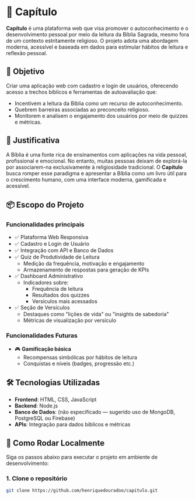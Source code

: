 # 📖 Capítulo

**Capítulo** é uma plataforma web que visa promover o autoconhecimento e o desenvolvimento pessoal por meio da leitura da Bíblia Sagrada, mesmo fora de um contexto estritamente religioso. O projeto adota uma abordagem moderna, acessível e baseada em dados para estimular hábitos de leitura e reflexão pessoal.

## 🎯 Objetivo

Criar uma aplicação web com cadastro e login de usuários, oferecendo acesso a trechos bíblicos e ferramentas de autoavaliação que:

- Incentivem a leitura da Bíblia como um recurso de autoconhecimento.
- Quebrem barreiras associadas ao preconceito religioso.
- Monitorem e analisem o engajamento dos usuários por meio de quizzes e métricas.

## 🧠 Justificativa

A Bíblia é uma fonte rica de ensinamentos com aplicações na vida pessoal, profissional e emocional. No entanto, muitas pessoas deixam de explorá-la por associarem-na exclusivamente à religiosidade tradicional. O **Capítulo** busca romper esse paradigma e apresentar a Bíblia como um livro útil para o crescimento humano, com uma interface moderna, gamificada e acessível.

## 📦 Escopo do Projeto

### Funcionalidades principais

- ✅ Plataforma Web Responsiva  
- ✅ Cadastro e Login de Usuário  
- ✅ Integração com API e Banco de Dados  
- ✅ Quiz de Produtividade de Leitura  
  - Medição da frequência, motivação e engajamento  
  - Armazenamento de respostas para geração de KPIs  
- ✅ Dashboard Administrativo  
  - Indicadores sobre:  
    - Frequência de leitura  
    - Resultados dos quizzes  
    - Versículos mais acessados  
- ✅ Seção de Versículos  
  - Destaques como "lições de vida" ou "insights de sabedoria"  
  - Métricas de visualização por versículo

### Funcionalidades Futuras

- 🎮 **Gamificação básica**  
  - Recompensas simbólicas por hábitos de leitura  
  - Conquistas e níveis (badges, progressão etc.)

## 🛠️ Tecnologias Utilizadas

- **Frontend**: HTML, CSS, JavaScript  
- **Backend**: Node.js  
- **Banco de Dados**: (não especificado — sugerido uso de MongoDB, PostgreSQL ou Firebase)  
- **APIs**: Integração para dados bíblicos e métricas

## 🧪 Como Rodar Localmente

Siga os passos abaixo para executar o projeto em ambiente de desenvolvimento:

### 1. Clone o repositório

```bash
git clone https://github.com/henriquedouradoo/capitulo.git

